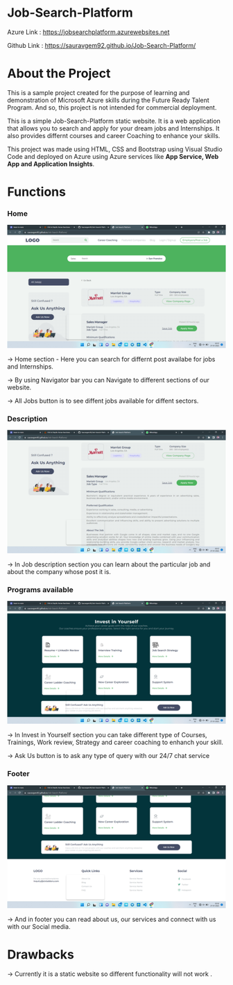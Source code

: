 # Job-Search-Platform 

Azure Link : https://jobsearchplatform.azurewebsites.net

Github Link : https://sauravgem92.github.io/Job-Search-Platform/

# About the Project
This is a sample project created for the purpose of learning and demonstration of Microsoft Azure skills during the Future Ready Talent Program. And so, this project is not intended for commercial deployment.

This is a simple Job-Search-Platform static website. It is a web application that allows you to search and apply for your dream jobs and Internships.
It also provides differnt courses and career Coaching to enhance your skills.

This project was made using HTML, CSS and Bootstrap using Visual Studio Code and deployed on Azure using Azure services like **App Service, Web App and Application Insights**.

# Functions
<!-- ![Home Section](./img/Screenshot (50).png)
![Home Section](https://github.com/Sauravgem92/Job-Search-Platform/blob/main/img/Screenshot (50).png) -->
<h3>Home</h3>
<img src="./img/Screenshot (50).png">

-> Home section - Here you can search for differnt post availabe for jobs and Internships.

-> By using Navigator bar you can Navigate to different sections of our website. 

-> All Jobs button is to see diffent jobs available for diffent sectors.

<h3>Description</h3>
<img src="./img/Screenshot (51).png">

-> In Job description section you can learn about the particular job and about the company whose post it is.

<h3>Programs available</h3>
<img src="./img/Screenshot (53).png">

-> In Invest in Yourself section you can take different type of Courses, Trainings, Work review, Strategy and career coaching to enhanch your skill.

-> Ask Us button is to ask any type of query with our 24/7 chat service

<h3>Footer</h3>
<img src="./img/Screenshot (54).png">

-> And in footer you can read about us, our services and connect with us with our Social media.

# Drawbacks
-> Currently it is a static website so different functionality will not work .


